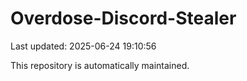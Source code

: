 # Overdose-Discord-Stealer

Last updated: 2025-06-24 19:10:56

This repository is automatically maintained.
